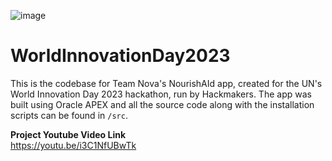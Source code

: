 ![image](https://github.com/TeamNova2023/WorldInnovationDay2023/assets/88274981/46cf2b78-45a1-4cbe-b15f-2bda20d4eb17)

# WorldInnovationDay2023
This is the codebase for Team Nova's NourishAId app, created for the UN's World Innovation Day 2023 hackathon, run by Hackmakers. The app was built using Oracle APEX and all the source code along with the installation scripts can be found in `/src`.

<B>Project Youtube Video Link</b></br>
https://youtu.be/i3C1NfUBwTk

